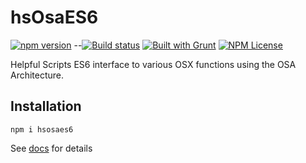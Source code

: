 hsOsaES6
========
[![npm version](https://badge.fury.io/js/hsosaes6.svg)](https://badge.fury.io/js/hsosaes6)
--[![Build status](https://ci.appveyor.com/api/projects/status/sw91uymqktwajoxp?svg=true)](https://ci.appveyor.com/project/HelpfulScripts/hsosaes6)
[![Built with Grunt](https://cdn.gruntjs.com/builtwith.svg)](https://gruntjs.com/) 
[![NPM License](https://img.shields.io/badge/license-MIT-brightgreen.svg)](https://www.npmjs.com/package/hsosaes6) 

Helpful Scripts ES6 interface to various OSX functions using the OSA Architecture.

## Installation
`npm i hsosaes6`

See [docs](https://helpfulscripts.github.io/hsOsaES6/indexGH.html#!/api/hsOsaES6/0) for details
